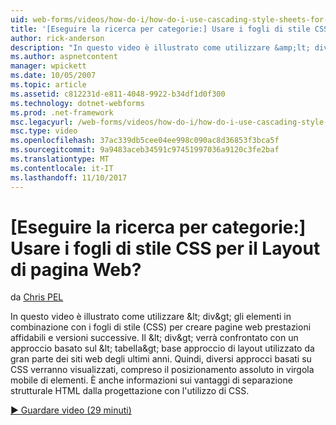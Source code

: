 ```yaml
---
uid: web-forms/videos/how-do-i/how-do-i-use-cascading-style-sheets-for-web-page-layout
title: '[Eseguire la ricerca per categorie:] Usare i fogli di stile CSS per il Layout di pagina Web? | Microsoft Docs'
author: rick-anderson
description: "In questo video è illustrato come utilizzare &amp;lt; div&amp;gt; gli elementi in combinazione con i fogli di stile (CSS) per creare affidabile e versioni successive delle prestazioni web p..."
ms.author: aspnetcontent
manager: wpickett
ms.date: 10/05/2007
ms.topic: article
ms.assetid: c812231d-e811-4048-9922-b34df1d0f300
ms.technology: dotnet-webforms
ms.prod: .net-framework
msc.legacyurl: /web-forms/videos/how-do-i/how-do-i-use-cascading-style-sheets-for-web-page-layout
msc.type: video
ms.openlocfilehash: 37ac339db5cee04ee998c090ac8d36853f3bca5f
ms.sourcegitcommit: 9a9483aceb34591c97451997036a9120c3fe2baf
ms.translationtype: MT
ms.contentlocale: it-IT
ms.lasthandoff: 11/10/2017
---
```

<a name="how-do-i-use-cascading-style-sheets-for-web-page-layout"></a>[Eseguire la ricerca per categorie:] Usare i fogli di stile CSS per il Layout di pagina Web?
====================
da [Chris PEL](https://twitter.com/chrispels)

In questo video è illustrato come utilizzare &amp;lt; div&amp;gt; gli elementi in combinazione con i fogli di stile (CSS) per creare pagine web prestazioni affidabili e versioni successive. Il &amp;lt; div&amp;gt; verrà confrontato con un approccio basato sul &amp;lt; tabella&amp;gt; base approccio di layout utilizzato da gran parte dei siti web degli ultimi anni. Quindi, diversi approcci basati su CSS verranno visualizzati, compreso il posizionamento assoluto in virgola mobile di elementi. È anche informazioni sui vantaggi di separazione strutturale HTML dalla progettazione con l'utilizzo di CSS.

[&#9654; Guardare video (29 minuti)](https://channel9.msdn.com/Blogs/ASP-NET-Site-Videos/how-do-i-use-cascading-style-sheets-for-web-page-layout)
